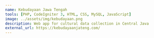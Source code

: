 ```yaml
---
name: Kebudayaan Jawa Tengah
tools: [PHP, CodeIgniter 3, HTML, CSS, MySQL, JavaScript]
image: ../assets/img/kebudayaan.png
description: Web app for cultural data collection in Central Java
external_url: https://kebudayaanjateng.com/
---
```

